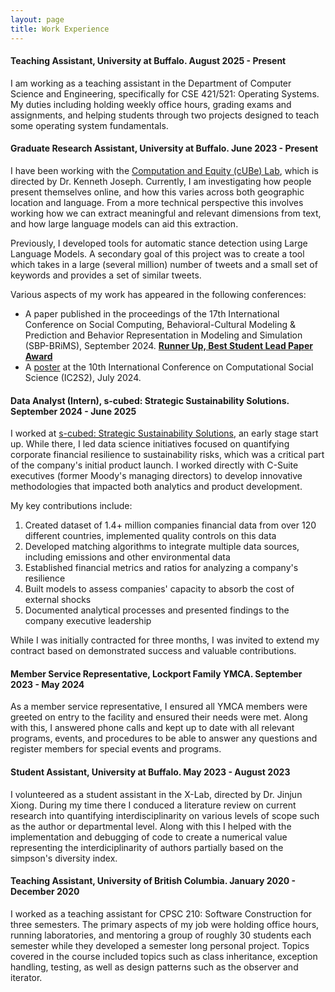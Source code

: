 ```yaml
---
layout: page
title: Work Experience
---
```


#### Teaching Assistant, University at Buffalo. August 2025 - Present

I am working as a teaching assistant in the Department of Computer Science and Engineering, specifically for CSE 421/521: Operating Systems. My duties including holding weekly office hours, grading exams and assignments, and helping students through two projects designed to teach some operating system fundamentals.

#### Graduate Research Assistant, University at Buffalo. June 2023 - Present

I have been working with the [Computation and Equity (cUBe) Lab](https://cse.buffalo.edu/cubelab/), which is directed by Dr. Kenneth Joseph. Currently, I am investigating how people present themselves online, and how this varies across both geographic location and language. From a more technical perspective this involves working how we can extract meaningful and relevant dimensions from text, and how large language models can aid this extraction.

Previously, I developed tools for automatic stance detection using Large Language Models. A secondary goal of this project was to create a tool which takes in a large (several million) number of tweets and a small set of keywords and provides a set of similar tweets.

Various aspects of my work has appeared in the following conferences:

* A paper published in the proceedings of the 17th International Conference on Social Computing, Behavioral-Cultural Modeling & Prediction and Behavior Representation in Modeling and Simulation (SBP-BRiMS), September 2024. **[Runner Up, Best Student Lead Paper Award](documents/2024_SBP-BRiMS%20Award.pdf)**
* A [poster](documents/Ic2s2_Poster.pdf) at the 10th International Conference on Computational Social Science (IC2S2), July 2024.

#### Data Analyst (Intern), s-cubed: Strategic Sustainability Solutions. September 2024 - June 2025

I worked at [s-cubed: Strategic Sustainability Solutions](https://www.scubed-sustainability.com/), an early stage start up. While there, I led data science initiatives focused on quantifying corporate financial resilience to sustainability risks, which was a critical part of the company's initial product launch. I worked directly with C-Suite executives (former Moody's managing directors) to develop innovative methodologies that impacted both analytics and product development.

My key contributions include:

1. Created dataset of 1.4+ million companies financial data from over 120 different countries, implemented quality controls on this data
2. Developed matching algorithms to integrate multiple data sources, including emissions and other environmental data
3. Established financial metrics and ratios for analyzing a company's resilience
4. Built models to assess companies' capacity to absorb the cost of external shocks
5. Documented analytical processes and presented findings to the company executive leadership

While I was initially contracted for three months, I was invited to extend my contract based on demonstrated success and valuable contributions.

#### Member Service Representative, Lockport Family YMCA. September 2023 - May 2024

As a member service representative, I ensured all YMCA members were greeted on entry to the facility and ensured their needs were met. Along with this, I answered phone calls and kept up to date with all relevant programs, events, and procedures to be able to answer any questions and register members for special events and programs.

#### Student Assistant, University at Buffalo. May 2023 - August 2023

I volunteered as a student assistant in the X-Lab, directed by Dr. Jinjun Xiong. During my time there I conduced a literature review on current research into quantifying interdisciplinarity on various levels of scope such as the author or departmental level. Along with this I helped with the implementation and debugging of code to create a numerical value representing the interdiciplinarity of authors partially based on the simpson's diversity index.

#### Teaching Assistant, University of British Columbia. January 2020 - December 2020

I worked as a teaching assistant for CPSC 210: Software Construction for three semesters. The primary aspects of my job were holding office hours, running laboratories, and mentoring a group of roughly 30 students each semester while they developed a semester long personal project. Topics covered in the course included topics such as class inheritance, exception handling, testing, as well as design patterns such as the observer and iterator.
